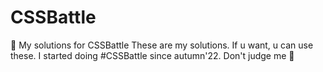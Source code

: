 # CSSBattle
🧠 My solutions for CSSBattle
These are my solutions. If u want, u can use these. I started doing #CSSBattle since autumn'22. Don't judge me 🥸
